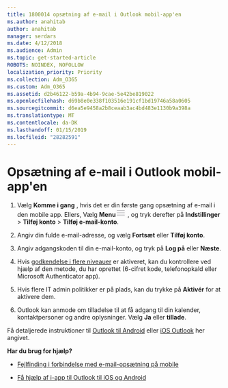 ```yaml
---
title: 1800014 opsætning af e-mail i Outlook mobil-app'en
ms.author: anahitab
author: anahitab
manager: serdars
ms.date: 4/12/2018
ms.audience: Admin
ms.topic: get-started-article
ROBOTS: NOINDEX, NOFOLLOW
localization_priority: Priority
ms.collection: Adm_O365
ms.custom: Adm_O365
ms.assetid: d2b46122-b59a-4b94-9cae-5e42be819022
ms.openlocfilehash: d69b8e0e338f103516e191cf1bd19746a58a0605
ms.sourcegitcommit: d6ea5e9458a2b8ceaab3ac4bd483e1130b9a398a
ms.translationtype: MT
ms.contentlocale: da-DK
ms.lasthandoff: 01/15/2019
ms.locfileid: "28282591"
---
```

# <a name="set-up-email-in-the-outlook-mobile-app"></a>Opsætning af e-mail i Outlook mobil-app'en

1. Vælg **Komme i gang** , hvis det er din første gang opsætning af e-mail i den mobile app. Ellers, Vælg **Menu**![The menuknappen](media/265b9089-9630-42dd-a244-d9a412d8fe47.png) , og tryk derefter på **Indstillinger** \> **Tilføj konto** \> **Tilføj e-mail-konto**. 
    
2. Angiv din fulde e-mail-adresse, og vælg **Fortsæt** eller **Tilføj konto**.
    
3. Angiv adgangskoden til din e-mail-konto, og tryk på **Log på** eller **Næste**. 
    
4. Hvis [godkendelse i flere niveauer](https://support.office.com/article/8f0454b2-f51a-4d9c-bcde-2c48e41621c6.aspx) er aktiveret, kan du kontrollere ved hjælp af den metode, du har oprettet (6-cifret kode, telefonopkald eller Microsoft Authenticator app). 
    
5. Hvis flere IT admin politikker er på plads, kan du trykke på **Aktivér** for at aktivere dem. 
    
6. Outlook kan anmode om tilladelse til at få adgang til din kalender, kontaktpersoner og andre oplysninger. Vælg **Ja** eller **tillade**. 
    
Få detaljerede instruktioner til [Outlook til Android](https://support.office.com/article/886db551-8dfa-4fd5-b835-f8e532091872.aspx) eller [iOS Outlook](https://support.office.com/article/b2de2161-cc1d-49ef-9ef9-81acd1c8e234.aspx) her angivet. 
  
 **Har du brug for hjælp?**
  
- [Fejlfinding i forbindelse med e-mail-opsætning på mobile](https://support.office.com/article/a264ef01-9c88-48fb-9285-7017e4f31f02.aspx)
    
- [Få hjælp af i-app til Outlook til iOS og Android](https://support.office.com/article/218a22d1-9fa5-4889-b689-de1c63493243.aspx#ID0EAABAAA=Contact_Support)
    

